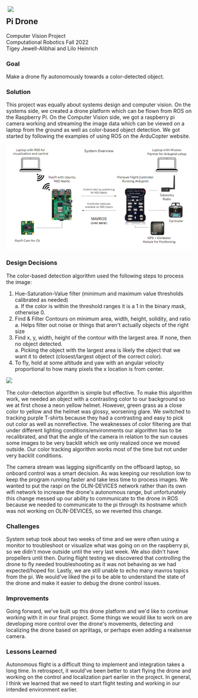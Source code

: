 
<img align="right" src="https://github.com/liloheinrich/pidrone/blob/main/IMG_3286_2.gif" width="500"/>

## Pi Drone

Computer Vision Project  
Computational Robotics Fall 2022  
Tigey Jewell-Alibhai and Lilo Heinrich

### Goal
Make a drone fly autonomously towards a color-detected object.

<!-- <img src="https://github.com/liloheinrich/pidrone/blob/main/IMG_3286_2.gif" width="370"/> <img src="https://github.com/liloheinrich/pidrone/blob/main/IMG_3296.gif" width="450"/> -->

<!-- ![PF2](https://github.com/liloheinrich/pidrone/blob/main/IMG_3286_2.gif)
![PF2](https://github.com/liloheinrich/pidrone/blob/main/IMG_3296.gif) -->


### Solution
This project was equally about systems design and computer vision. On the systems side, we created a drone platform which can be flown from ROS on the Raspberry Pi. On the Computer Vision side, we got a raspberry pi camera working and streaming the image data which can be viewed on a laptop from the ground as well as color-based object detection. We got started by following the examples of using ROS on the ArduCopter website.

<img src="https://github.com/liloheinrich/pidrone/blob/main/system_diag_pidrone.PNG" width="800"/>

### Design Decisions
The color-based detection algorithm used the following steps to process the image:  
1. Hue-Saturation-Value filter (minimum and maximum value thresholds calibrated as needed)    
  a. If the color is within the threshold ranges it is a 1 in the binary mask, otherwise 0.  
2. Find & Filter Contours on minimum area, width, height, solidity, and ratio  
  a. Helps filter out noise or things that aren't actually objects of the right size   
3. Find x, y, width, height of the contour with the largest area. If none, then no object detected.   
  a. Picking the object with the largest area is likely the object that we want it to detect (closest/largest object of the correct color).  
4. To fly, hold at some altitude and yaw with an angular velocity proportional to how many pixels the x location is from center.  

<!-- - (picture of grip pipeline, maybe a side by side of seeing t shirt vs not bc backlit) -->
<img src="https://github.com/liloheinrich/pidrone/blob/main/IMG_3296.gif" width="600"/>

The color-detection algorithm is simple but effective. To make this algorithm work, we needed an object with a contrasting color to our background so we at first chose a neon yellow helmet. However, green grass as a close color to yellow and the helmet was glossy, worsening glare. We switched to tracking purple T-shirts because they had a contrasting and easy to pick out color as well as nonreflective. The weaknesses of color filtering are that under different lighting conditions/environments our algorithm has to be recalibrated, and that the angle of the camera in relation to the sun causes some images to be very backlit which we only realized once we moved outside. Our color tracking algorithm works most of the time but not under very backlit conditions.

The camera stream was lagging significantly on the offboard laptop, so onboard control was a smart decision. As was keeping our resolution low to keep the program running faster and take less time to process images. We wanted to put the raspi on the OLIN-DEVICES network rather than its own wifi network to increase the drone's autonomous range, but unfortunately this change messed up our ability to communicate to the drone in ROS because we needed to communicate to the pi through its hostname which was not working on OLIN-DEVICES, so we reverted this change. 

### Challenges
System setup took about two weeks of time and we were often using a monitor to troubleshoot or visualize what was going on on the raspberry pi, so we didn't move outside until the very last week. We also didn't have propellers until then. During flight testing we discovered that controlling the drone to fly needed troubleshooting as it was not behaving as we had expected/hoped for. Lastly, we are still unable to echo many mavros topics from the pi. We would've liked the pi to be able to understand the state of the drone and make it easier to debug the drone control issues. 

### Improvements
Going forward, we've built up this drone platform and we'd like to continue working with it in our final project. Some things we would like to work on are developing more control over the drone's movements, detecting and localizing the drone based on apriltags, or perhaps even adding a realsense camera.

### Lessons Learned
Autonomous flight is a difficult thing to implement and integration takes a long time. In retrospect, it would've been better to start flying the drone and working on the control and localization part earlier in the project. In general, I think we learned that we need to start flight testing and working in our intended environment earlier.
